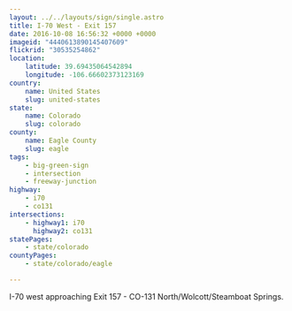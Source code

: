 ```yaml
---
layout: ../../layouts/sign/single.astro
title: I-70 West - Exit 157
date: 2016-10-08 16:56:32 +0000 +0000
imageid: "4440613890145407609"
flickrid: "30535254862"
location:
    latitude: 39.69435064542894
    longitude: -106.66602373123169
country:
    name: United States
    slug: united-states
state:
    name: Colorado
    slug: colorado
county:
    name: Eagle County
    slug: eagle
tags:
    - big-green-sign
    - intersection
    - freeway-junction
highway:
    - i70
    - co131
intersections:
    - highway1: i70
      highway2: co131
statePages:
    - state/colorado
countyPages:
    - state/colorado/eagle

---
```

I-70 west approaching Exit 157 - CO-131 North/Wolcott/Steamboat Springs.